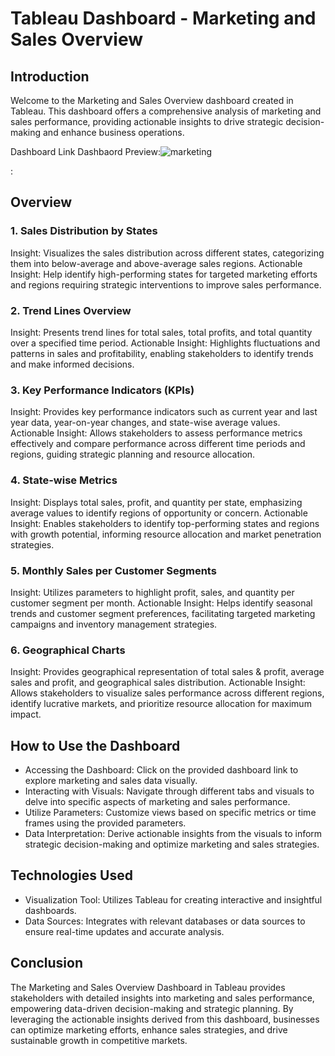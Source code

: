 # Tableau Dashboard - Marketing and Sales Overview
## Introduction
Welcome to the Marketing and Sales Overview dashboard created in Tableau. This dashboard offers a comprehensive analysis of marketing and sales performance, providing actionable insights to drive strategic decision-making and enhance business operations.

Dashboard Link
Dashbaord Preview:![marketing](https://github.com/danny002951106/Tableau_Data_Viz/assets/90948199/cc8abceb-c8ea-48af-a9d4-441857eaf200)

: 

## Overview
### 1. Sales Distribution by States
Insight: Visualizes the sales distribution across different states, categorizing them into below-average and above-average sales regions.
Actionable Insight: Help identify high-performing states for targeted marketing efforts and regions requiring strategic interventions to improve sales performance.

### 2. Trend Lines Overview
Insight: Presents trend lines for total sales, total profits, and total quantity over a specified time period.
Actionable Insight: Highlights fluctuations and patterns in sales and profitability, enabling stakeholders to identify trends and make informed decisions.
### 3. Key Performance Indicators (KPIs)
Insight: Provides key performance indicators such as current year and last year data, year-on-year changes, and state-wise average values.
Actionable Insight: Allows stakeholders to assess performance metrics effectively and compare performance across different time periods and regions, guiding strategic planning and resource allocation.
### 4. State-wise Metrics
Insight: Displays total sales, profit, and quantity per state, emphasizing average values to identify regions of opportunity or concern.
Actionable Insight: Enables stakeholders to identify top-performing states and regions with growth potential, informing resource allocation and market penetration strategies.
### 5. Monthly Sales per Customer Segments
Insight: Utilizes parameters to highlight profit, sales, and quantity per customer segment per month.
Actionable Insight: Helps identify seasonal trends and customer segment preferences, facilitating targeted marketing campaigns and inventory management strategies.
### 6. Geographical Charts
Insight: Provides geographical representation of total sales & profit, average sales and profit, and geographical sales distribution.
Actionable Insight: Allows stakeholders to visualize sales performance across different regions, identify lucrative markets, and prioritize resource allocation for maximum impact.

## How to Use the Dashboard
- Accessing the Dashboard: Click on the provided dashboard link to explore marketing and sales data visually.
- Interacting with Visuals: Navigate through different tabs and visuals to delve into specific aspects of marketing and sales performance.
- Utilize Parameters: Customize views based on specific metrics or time frames using the provided parameters.
- Data Interpretation: Derive actionable insights from the visuals to inform strategic decision-making and optimize marketing and sales strategies.
## Technologies Used
- Visualization Tool: Utilizes Tableau for creating interactive and insightful dashboards.
- Data Sources: Integrates with relevant databases or data sources to ensure real-time updates and accurate analysis.
## Conclusion
The Marketing and Sales Overview Dashboard in Tableau provides stakeholders with detailed insights into marketing and sales performance, empowering data-driven decision-making and strategic planning. By leveraging the actionable insights derived from this dashboard, businesses can optimize marketing efforts, enhance sales strategies, and drive sustainable growth in competitive markets.
